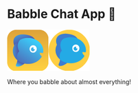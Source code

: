 # Babble Chat App 💬
![Babble_Chat_iOS](Logo/babble_icon.png)![Babble_Chat_Android](Logo/babble_icon_android.png)

Where you babble about almost everything!
